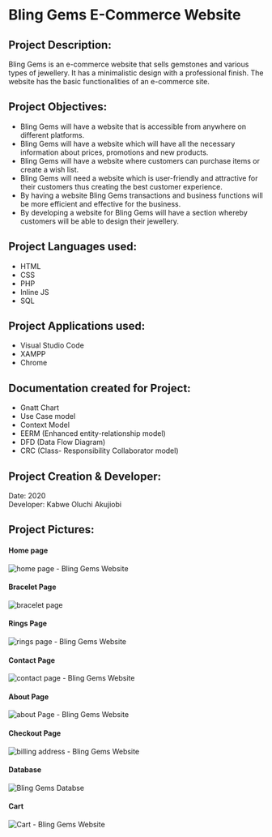 # Bling Gems E-Commerce Website

## Project Description:
Bling Gems is an e-commerce website that sells gemstones and various types of jewellery. It has a minimalistic design with a professional finish. The website has the basic functionalities of an e-commerce site. 

## Project Objectives:
- Bling Gems will have a website that is accessible from anywhere on different
platforms.
- Bling Gems will have a website which will have all the necessary information about
prices, promotions and new products.
- Bling Gems will have a website where customers can purchase items or create a
wish list.
- Bling Gems will need a website which is user-friendly and attractive for their
customers thus creating the best customer experience.
- By having a website Bling Gems transactions and business functions will be more
efficient and effective for the business.
- By developing a website for Bling Gems will have a section whereby customers will
be able to design their jewellery. 

## Project Languages used:
- HTML
- CSS
- PHP
- Inline JS
- SQL

## Project Applications used:
- Visual Studio Code
- XAMPP
- Chrome

## Documentation created for Project:
- Gnatt Chart
- Use Case model
- Context Model
- EERM (Enhanced entity-relationship model)
- DFD (Data Flow Diagram)
- CRC (Class- Responsibility Collaborator model)

## Project Creation & Developer:
Date: 2020         
Developer: Kabwe Oluchi Akujiobi

## Project Pictures: 
#### Home page 
![home page - Bling Gems Website](https://user-images.githubusercontent.com/87300004/193782862-afe796b6-db19-41b9-ac8c-30b359b46ec0.PNG)

#### Bracelet Page
![bracelet page](https://user-images.githubusercontent.com/87300004/193785778-da63d067-a421-4801-87f3-f8db2ea365a0.PNG)

#### Rings Page 
![rings page - Bling Gems Website](https://user-images.githubusercontent.com/87300004/193785903-2eb4e4c4-44f4-4da6-a615-6e4e053f8b86.PNG)

#### Contact Page 
![contact page - Bling Gems Website](https://user-images.githubusercontent.com/87300004/193786023-c29fc3e2-9762-4e73-b070-b9965dce88e8.PNG)

#### About Page 
![about Page - Bling Gems Website](https://user-images.githubusercontent.com/87300004/193786170-6fc40416-12c4-49f8-88b2-dcbd852a510a.PNG)

#### Checkout Page
![billing address - Bling Gems Website](https://user-images.githubusercontent.com/87300004/193786303-11550418-dee0-44c6-b8ae-fe96c36764fc.PNG)

#### Database
![Bling Gems Databse](https://user-images.githubusercontent.com/87300004/193786307-eef78cf6-a422-4730-8116-95d3fd8832cb.PNG)

#### Cart 
![Cart - Bling Gems Website](https://user-images.githubusercontent.com/87300004/193786309-4a2fd508-2b39-468d-b7e0-c73f8b8e3f80.PNG)

